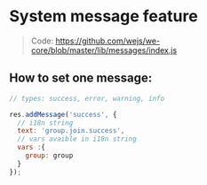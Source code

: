 # System message feature

> Code: https://github.com/wejs/we-core/blob/master/lib/messages/index.js

## How to set one message:

```js
// types: success, error, warning, info 

res.addMessage('success', {
  // i18n string
  text: 'group.join.success',
  // vars avaible in i18n string
  vars :{
    group: group
  }
});
```

